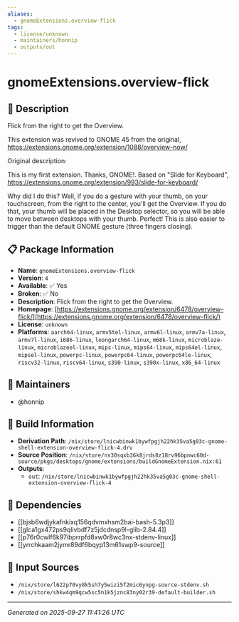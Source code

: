 ```yaml
---
aliases:
  - gnomeExtensions.overview-flick
tags:
  - license/unknown
  - maintainers/honnip
  - outputs/out
---
```


# gnomeExtensions.overview-flick

## 📝 Description

Flick from the right to get the Overview.

This extension was revived to GNOME 45 from the original, https://extensions.gnome.org/extension/1088/overview-now/

Original description:

This is my first extension. Thanks, GNOME!. Based on "Slide for Keyboard", https://extensions.gnome.org/extension/993/slide-for-keyboard/

Why did I do this? Well, if you do a gesture with your thumb, on your touchscreen, from the right to the center, you'll get the Overview. If you do that, your thumb will be placed in the Desktop selector, so you will be able to move between desktops with your thumb. Perfect! This is also easier to trigger than the default GNOME gesture (three fingers closing).

## 📋 Package Information

- **Name**: `gnomeExtensions.overview-flick`
- **Version**: `4`
- **Available**: ✅ Yes
- **Broken**: ✅ No
- **Description**: Flick from the right to get the Overview.
- **Homepage**: [https://extensions.gnome.org/extension/6478/overview-flick/](https://extensions.gnome.org/extension/6478/overview-flick/)
- **License**: `unknown`
- **Platforms**: `aarch64-linux`, `armv5tel-linux`, `armv6l-linux`, `armv7a-linux`, `armv7l-linux`, `i686-linux`, `loongarch64-linux`, `m68k-linux`, `microblaze-linux`, `microblazeel-linux`, `mips-linux`, `mips64-linux`, `mips64el-linux`, `mipsel-linux`, `powerpc-linux`, `powerpc64-linux`, `powerpc64le-linux`, `riscv32-linux`, `riscv64-linux`, `s390-linux`, `s390x-linux`, `x86_64-linux`
## 👥 Maintainers

- @honnip


## 🔧 Build Information

- **Derivation Path**: `/nix/store/lnicwbinwk1bywfpgjh22hk35va5g03c-gnome-shell-extension-overview-flick-4.drv`
- **Source Position**: `/nix/store/ns30sqxb36k8jrds8z18rv96bpnwc60d-source/pkgs/desktops/gnome/extensions/buildGnomeExtension.nix:61`
- **Outputs**:
  - `out`:  `/nix/store/lnicwbinwk1bywfpgjh22hk35va5g03c-gnome-shell-extension-overview-flick-4`

## 🔗 Dependencies

- [[bjsb6wdjykafnkixq156qdvmxhsm2bai-bash-5.3p3]]
- [[glca1gx472ps9qlivbdf7z5jdcdnsp9l-glib-2.84.4]]
- [[p76r0cwlf6k97ibprrpfd8xw0r8wc3nx-stdenv-linux]]
- [[yrrchkaam2jymr89df6bqyp13m61swp9-source]]

## 📁 Input Sources

- `/nix/store/l622p70vy8k5sh7y5wizi5f2mic6ynpg-source-stdenv.sh`
- `/nix/store/shkw4qm9qcw5sc5n1k5jznc83ny02r39-default-builder.sh`

---
*Generated on 2025-09-27 11:41:26 UTC*
